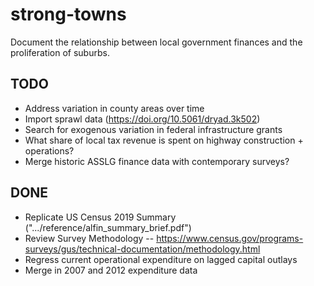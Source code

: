 # strong-towns

Document the relationship between local government finances and the proliferation of suburbs.

## TODO
- Address variation in county areas over time
- Import sprawl data (https://doi.org/10.5061/dryad.3k502)
- Search for exogenous variation in federal infrastructure grants
- What share of local tax revenue is spent on highway construction + operations?
- Merge historic ASSLG finance data with contemporary surveys?


## DONE
- Replicate US Census 2019 Summary (".../reference/alfin_summary_brief.pdf")
- Review Survey Methodology
-- https://www.census.gov/programs-surveys/gus/technical-documentation/methodology.html
- Regress current operational expenditure on lagged capital outlays
- Merge in 2007 and 2012 expenditure data